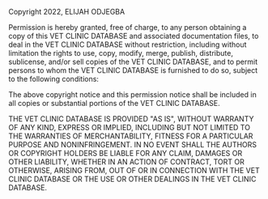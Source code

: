 Copyright 2022, ELIJAH ODJEGBA

Permission is hereby granted, free of charge, to any person obtaining a copy of this VET CLINIC DATABASE and associated documentation files, to deal in the VET CLINIC DATABASE without restriction, including without limitation the rights to use, copy, modify, merge, publish, distribute, sublicense, and/or sell copies of the VET CLINIC DATABASE, and to permit persons to whom the VET CLINIC DATABASE is furnished to do so, subject to the following conditions:

The above copyright notice and this permission notice shall be included in all copies or substantial portions of the VET CLINIC DATABASE.

THE VET CLINIC DATABASE IS PROVIDED "AS IS", WITHOUT WARRANTY OF ANY KIND, EXPRESS OR IMPLIED, INCLUDING BUT NOT LIMITED TO THE WARRANTIES OF MERCHANTABILITY, FITNESS FOR A PARTICULAR PURPOSE AND NONINFRINGEMENT. IN NO EVENT SHALL THE AUTHORS OR COPYRIGHT HOLDERS BE LIABLE FOR ANY CLAIM, DAMAGES OR OTHER LIABILITY, WHETHER IN AN ACTION OF CONTRACT, TORT OR OTHERWISE, ARISING FROM, OUT OF OR IN CONNECTION WITH THE VET CLINIC DATABASE OR THE USE OR OTHER DEALINGS IN THE VET CLINIC DATABASE.